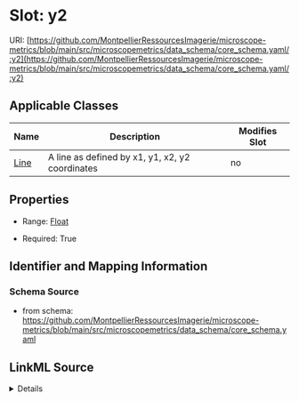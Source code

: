 # Slot: y2

URI: [https://github.com/MontpellierRessourcesImagerie/microscope-metrics/blob/main/src/microscopemetrics/data_schema/core_schema.yaml/:y2](https://github.com/MontpellierRessourcesImagerie/microscope-metrics/blob/main/src/microscopemetrics/data_schema/core_schema.yaml/:y2)



<!-- no inheritance hierarchy -->




## Applicable Classes

| Name | Description | Modifies Slot |
| --- | --- | --- |
[Line](Line.md) | A line as defined by x1, y1, x2, y2 coordinates |  no  |







## Properties

* Range: [Float](Float.md)

* Required: True





## Identifier and Mapping Information







### Schema Source


* from schema: https://github.com/MontpellierRessourcesImagerie/microscope-metrics/blob/main/src/microscopemetrics/data_schema/core_schema.yaml




## LinkML Source

<details>
```yaml
name: y2
from_schema: https://github.com/MontpellierRessourcesImagerie/microscope-metrics/blob/main/src/microscopemetrics/data_schema/core_schema.yaml
rank: 1000
multivalued: false
alias: y2
owner: Line
domain_of:
- Line
range: float
required: true

```
</details>